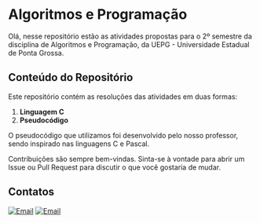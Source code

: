 # Algoritmos e Programação

Olá, nesse repositório estão as atividades propostas para o 2º semestre da disciplina de Algoritmos e Programação, da UEPG - Universidade Estadual de Ponta Grossa. 
## Conteúdo do Repositório

Este repositório contém as resoluções das atividades em duas formas:<br>
1. **Linguagem C** 
2. **Pseudocódigo**

O pseudocódigo que utilizamos foi desenvolvido pelo nosso professor, sendo inspirado nas linguagens C e Pascal.


Contribuições são sempre bem-vindas. Sinta-se à vontade para abrir um Issue ou Pull Request para discutir o que você gostaria de mudar.

## Contatos

<a href="" target="_blank"><img src="https://img.shields.io/badge/Gmail-D14836?style=for-the-badge&logo=gmail&logoColor=white" alt="Email"></a>
<a href="mailto:victor.legat.cerqueira@gmail.com" target="_blank"><img src="https://img.shields.io/badge/Gmail-D14836?style=for-the-badge&logo=gmail&logoColor=white" alt="Email"></a>